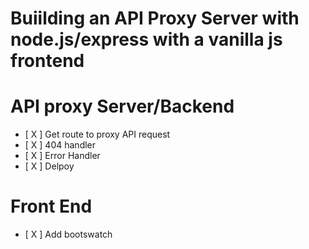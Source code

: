 # Buiilding an API Proxy Server with node.js/express with a vanilla js frontend

# API proxy Server/Backend


* [ X ] Get route to proxy API request
* [ X ] 404 handler
* [ X ] Error Handler
* [ X ] Delpoy


# Front End


* [ X ] Add bootswatch

